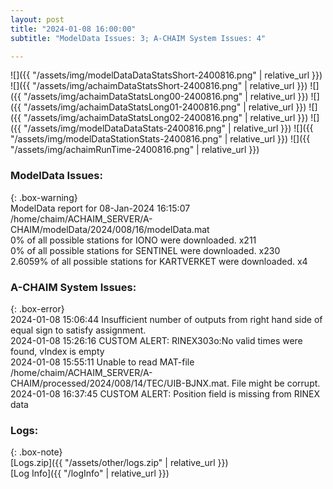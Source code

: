 ```yaml
---
layout: post
title: "2024-01-08 16:00:00"
subtitle: "ModelData Issues: 3; A-CHAIM System Issues: 4"

---
```


![]({{ "/assets/img/modelDataDataStatsShort-2400816.png" | relative_url }})
![]({{ "/assets/img/achaimDataStatsShort-2400816.png" | relative_url }})
![]({{ "/assets/img/achaimDataStatsLong00-2400816.png" | relative_url }})
![]({{ "/assets/img/achaimDataStatsLong01-2400816.png" | relative_url }})
![]({{ "/assets/img/achaimDataStatsLong02-2400816.png" | relative_url }})
![]({{ "/assets/img/modelDataDataStats-2400816.png" | relative_url }})
![]({{ "/assets/img/modelDataStationStats-2400816.png" | relative_url }})
![]({{ "/assets/img/achaimRunTime-2400816.png" | relative_url }})


### ModelData Issues:  
  
{: .box-warning}  
 ModelData report for 08-Jan-2024 16:15:07   
 /home/chaim/ACHAIM_SERVER/A-CHAIM/modelData/2024/008/16/modelData.mat   
 0% of all possible stations for IONO were downloaded. x211   
 0% of all possible stations for SENTINEL were downloaded. x230   
 2.6059% of all possible stations for KARTVERKET were downloaded. x4   
  
### A-CHAIM System Issues:  
  
{: .box-error}  
2024-01-08 15:06:44 Insufficient number of outputs from right hand side of equal sign to satisfy assignment.  
2024-01-08 15:26:16 CUSTOM ALERT: RINEX303o:No valid times were found, vIndex is empty  
2024-01-08 15:55:11 Unable to read MAT-file /home/chaim/ACHAIM_SERVER/A-CHAIM/processed/2024/008/14/TEC/UIB-BJNX.mat. File might be corrupt.  
2024-01-08 16:37:45 CUSTOM ALERT: Position field is missing from RINEX data  

### Logs:  
  
{: .box-note}  
[Logs.zip]({{ "/assets/other/logs.zip" | relative_url }})  
[Log Info]({{ "/logInfo" | relative_url }})  
